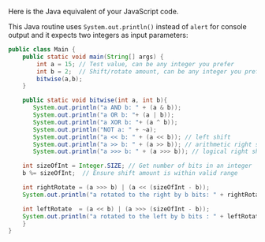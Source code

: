 Here is the Java equivalent of your JavaScript code.

This Java routine uses `System.out.println()` instead of `alert` for console output and it expects two integers as input parameters:

```java
public class Main {
    public static void main(String[] args) {
        int a = 15; // Test value, can be any integer you prefer
        int b = 2;  // Shift/rotate amount, can be any integer you prefer
        bitwise(a,b);
    }

    public static void bitwise(int a, int b){
       System.out.println("a AND b: " + (a & b));
       System.out.println("a OR b: "+ (a | b));
       System.out.println("a XOR b: "+ (a ^ b));
       System.out.println("NOT a: " + ~a);
       System.out.println("a << b: " + (a << b)); // left shift
       System.out.println("a >> b: " + (a >> b)); // arithmetic right shift
       System.out.println("a >>> b: " + (a >>> b)); // logical right shift

    int sizeOfInt = Integer.SIZE; // Get number of bits in an integer
    b %= sizeOfInt;  // Ensure shift amount is within valid range

    int rightRotate = (a >>> b) | (a << (sizeOfInt - b)); 
    System.out.println("a rotated to the right by b bits: " + rightRotate);

    int leftRotate  = (a << b) | (a >>> (sizeOfInt - b));
    System.out.println("a rotated to the left by b bits : " + leftRotate ); 
    }
}
```
